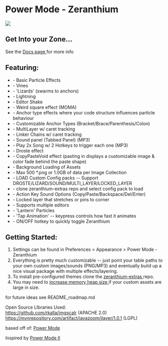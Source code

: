 <h1>Power Mode - Zeranthium </h1>

<img src="https://user-images.githubusercontent.com/296551/63473991-68b52400-c445-11e9-84dc-e2e5269729d8.png" />
<h2> Get Into your Zone... </h2>

<p> See the <a href="https://cschar.github.io/power-mode-zeranthium/"> Docs page </a> for more info </p>

<h2>Featuring:</h2>
<ul>

<li>- Basic Particle Effects </li>
<li>- Vines </li>
<li>- 'Lizards' (swarms to anchors)</li>
<li>- Lightning</li>
<li>- Editor Shake </li>
<li>- Weird square effect (MOMA)</li>
<li>- Anchor type effects where your code structure influences particle behaviour</li>
<li>- Customizable Anchor Types (Bracket/Brace/Parenthesis/Colon)</li>
<li>- MultiLayer w/ caret tracking</li>
<li>- Linker Chains w/ caret tracking</li>
<li>- Sound panel (Tabbed Panel)  (MP3)</li>
<li>- Play 2x Song w/ 2 Hotkeys to trigger each one (MP3)</li>
<li>- Droste effect</li>
<li>- CopyPasteVoid effect (pasting in displays a customizable image & color fade behind the paste shape)</li>
<li>- Background Loading of Assets</li>
<li>- Max 500 *.png or 1.0GB of data per Image Collection</li>
<li>- LOAD Custom Config packs -- Support DROSTE/LIZARD/SOUND/MULTI_LAYER/LOCKED_LAYER</li>
<li>- clone zeranthium-extras repo and select config pack to load</li>
<li>- Action Key Sound Options (Copy/Paste/Backspace/Del/Enter)</li>
<li>- Locked layer that stretches or pins to corner</li>
<li>- Supports multiple editors</li>
<li>- 'Lantern' Particles</li>
<li>- 'Tap Animation' -- keypress controls how fast it animates</li>
<li>- ON/OFF hotkey to quickly toggle Zeranthium</li>

</ul>
<h2>Getting Started: </h2>
<ol>
    <li> Settings can be found in Preferences > Appearance > Power Mode - Zeranthium </li>
    <li> Everything is pretty much customizable -- just point your table paths to your own custom images/sounds (PNG/MP3)
     and eventually build up a nice visual package with multiple effects/layering. </li>
    <li> To install pre-configured themes clone the
        <a href="https://github.com/cschar/zeranthium-extras"> zeranthium-extras </a> repo.
    </li>
    <li> You may need to 
         <a href="https://www.jetbrains.com/help/idea/increasing-memory-heap.html"> increase memory heap size </a> 
         if your custom assets are large in size.
    </li>
</ol>




for future ideas see README_roadmap.md





Open Source LIbraries Used: \
https://github.com/rkalla/imgscalr  (APACHE 2.0)\
https://mvnrepository.com/artifact/javazoom/jlayer/1.0.1 (LGPL)

<p> based off of: <a href="https://github.com/baptistemesta/power-mode-intellij-plugin"> Power Mode</a> </p>
<p> Inspired by <a href="https://github.com/axaluss/power-mode-intellij-plugin">Power Mode II </a> </p>
